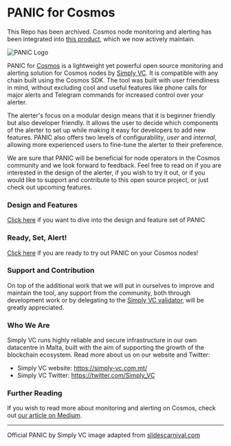 # PANIC for Cosmos

This Repo has been archived. Cosmos node monitoring and alerting has been integrated into [this product](https://github.com/SimplyVC/panic), which we now actively maintain.

<img src="./doc/IMG_PANIC.png" alt="PANIC Logo"/>

PANIC for [Cosmos](https://cosmos.network/) is a lightweight yet powerful open source monitoring and alerting solution for Cosmos nodes by [Simply VC](https://simply-vc.com.mt/). It is compatible with any chain built using the Cosmos SDK. The tool was built with user friendliness in mind, without excluding cool and useful features like phone calls for major alerts and Telegram commands for increased control over your alerter.

The alerter's focus on a modular design means that it is beginner friendly but also developer friendly. It allows the user to decide which components of the alerter to set up while making it easy for developers to add new features. PANIC also offers two levels of configurability, _user_ and _internal_, allowing more experienced users to fine-tune the alerter to their preference.

We are sure that PANIC will be beneficial for node operators in the Cosmos community and we look forward to feedback. Feel free to read on if you are interested in the design of the alerter, if you wish to try it out, or if you would like to support and contribute to this open source project, or just check out upcoming features.

### Design and Features

[Click here](doc/DESIGN_AND_FEATURES.md) if you want to dive into the design and feature set of PANIC

### Ready, Set, Alert!

[Click here](doc/INSTALL_AND_RUN.md) if you are ready to try out PANIC on your Cosmos nodes!

### Support and Contribution

On top of the additional work that we will put in ourselves to improve and maintain the tool, any support from the community, both through development work or by delegating to the [Simply VC validator](https://simply-vc.com.mt/cosmos), will be greatly appreciated.

### Who We Are
Simply VC runs highly reliable and secure infrastructure in our own datacentre in Malta, built with the aim of supporting the growth of the blockchain ecosystem. Read more about us on our website and Twitter:

- Simply VC website: <https://simply-vc.com.mt/>
- Simply VC Twitter: <https://twitter.com/Simply_VC>

### Further Reading

If you wish to read more about monitoring and alerting on Cosmos, check out [our article on Medium](<https://medium.com/simply-vc/cosmos-monitoring-and-alerting-for-validators-8e3f016c9567>).

---

Official PANIC by Simply VC image adapted from [slidescarnival.com](https://www.slidescarnival.com/)
